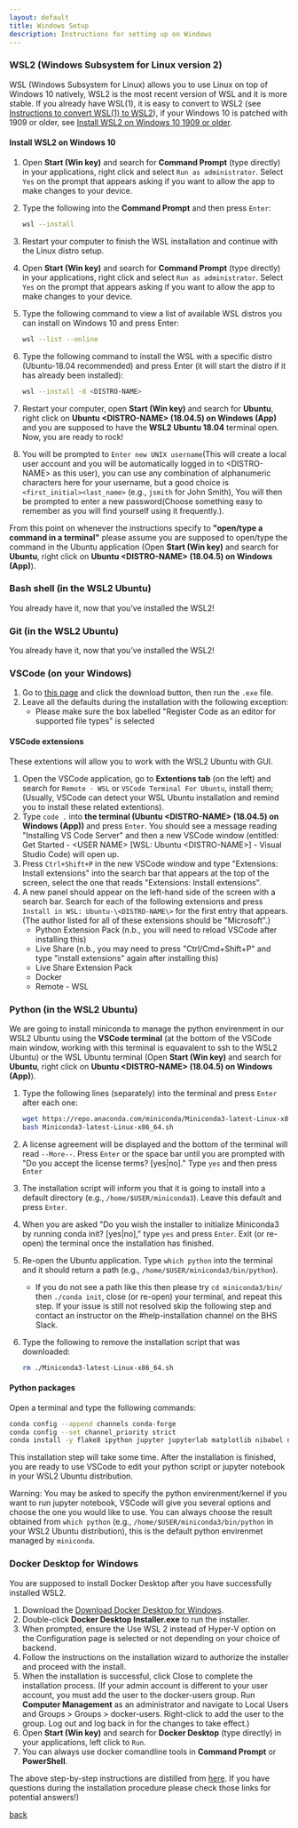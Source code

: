 ```yaml
---
layout: default
title: Windows Setup
description: Instructions for setting up on Windows
---
```


### WSL2 (Windows Subsystem for Linux version 2) 
WSL (Windows Subsystem for Linux) allows you to use Linux on top of Windows 10 natively, WSL2 is the most recent version of WSL and it is more stable. If you already have WSL(1), it is easy to convert to WSL2 (see [Instructions to convert WSL(1) to WSL2](https://ericsysmin.com/2019/07/13/converting-wsl-1-operating-systems-to-wsl-2-on-windows/)), if your Windows 10 is patched with 1909 or older, see [Install WSL2 on Windows 10 1909 or older](https://pureinfotech.com/install-windows-subsystem-linux-2-windows-10/).

#### Install WSL2 on Windows 10

1. Open **Start (Win key)** and search for **Command Prompt** (type directly) in your applications, right click and select `Run as administrator`. Select `Yes` on the prompt that appears asking if you want to allow the app to make changes to your device.
2. Type the following into the **Command Prompt** and then press `Enter`:

   ```bash
   wsl --install
   ```

3. Restart your computer to finish the WSL installation and continue with the Linux distro setup.
4. Open **Start (Win key)** and search for **Command Prompt** (type directly) in your applications, right click and select `Run as administrator`.
   Select `Yes` on the prompt that appears asking if you want to allow the app to make changes to your device.
5. Type the following command to view a list of available WSL distros you can install on Windows 10 and press Enter:

   ```bash
   wsl --list --online
   ```

6. Type the following command to install the WSL with a specific distro (Ubuntu-18.04 recommended) and press Enter (it will start the distro if it has already been installed):

   ```bash
   wsl --install -d <DISTRO-NAME>
   ```
   
7. Restart your computer, open **Start (Win key)** and search for **Ubuntu**, right click on **Ubuntu \<DISTRO-NAME\> (18.04.5) on Windows (App)** and you are supposed to have the **WSL2 Ubuntu 18.04** terminal open. Now, you are ready to rock!
8. You will be prompted to `Enter new UNIX username`(This will create a local user account and you will be automatically logged in to \<DISTRO-NAME\> as this user), you can use any combination of alphanumeric characters here for your username, but a good choice is `<first_initial><last_name>` (e.g., `jsmith` for John Smith), You will then be prompted to enter a new password(Choose something easy to remember as you will find yourself using it frequently.).

From this point on whenever the instructions specify to **"open/type a command in a terminal"** please assume you are supposed to open/type the command in the Ubuntu application (Open **Start (Win key)** and search for **Ubuntu**, right click on **Ubuntu \<DISTRO-NAME\> (18.04.5) on Windows (App)**).

### Bash shell (in the WSL2 Ubuntu)

You already have it, now that you’ve installed the WSL2!

### Git (in the WSL2 Ubuntu)

You already have it, now that you’ve installed the WSL2!

### VSCode (on your Windows)

1. Go to [this page](https://code.visualstudio.com/) and click the download button, then run the `.exe` file.
1. Leave all the defaults during the installation with the following exception:
      - Please make sure the box labelled "Register Code as an editor for supported file types" is selected

#### VSCode extensions

These extentions will allow you to work with the WSL2 Ubuntu with GUI.

1. Open the VSCode application, go to **Extentions tab** (on the left) and search for ```Remote - WSL``` or ```VSCode Terminal For Ubuntu```, install them; (Usually, VSCode can detect your WSL Ubuntu installation and remind you to install these related extentions).
1. Type `code .` into **the terminal (Ubuntu \<DISTRO-NAME\> (18.04.5) on Windows (App))** and press `Enter`.
   You should see a message reading "Installing VS Code Server" and then a new VSCode window (entitled: Get Started - \<USER NAME\> [WSL: Ubuntu \<DISTRO-NAME\>] - Visual Studio Code) will open up.
1. Press `Ctrl+Shift+P` in the new VSCode window and type "Extensions: Install extensions" into the search bar that appears at the top of the screen, select the one that reads "Extensions: Install extensions".
2. A new panel should appear on the left-hand side of the screen with a search bar.
   Search for each of the following extensions and press `Install in WSL: Ubuntu-\<DISTRO-NAME\>` for the first entry that appears. (The author listed for all of these extensions should be "Microsoft".)
      - Python Extension Pack (n.b., you will need to reload VSCode after installing this)
      - Live Share (n.b., you may need to press "Ctrl/Cmd+Shift+P" and type "install extensions" again after installing this)
      - Live Share Extension Pack
      - Docker
      - Remote - WSL

### Python (in the WSL2 Ubuntu)

We are going to install miniconda to manage the python envirenment in our WSL2 Ubuntu using the **VSCode terminal** (at the bottom of the VSCode main window, working with this terminal is equavalent to ssh to the WSL2 Ubuntu) or the WSL Ubuntu terminal (Open **Start (Win key)** and search for **Ubuntu**, right click on **Ubuntu \<DISTRO-NAME\> (18.04.5) on Windows (App)**).

1. Type the following lines (separately) into the terminal and press `Enter` after each one:

   ``` bash
   wget https://repo.anaconda.com/miniconda/Miniconda3-latest-Linux-x86_64.sh
   bash Miniconda3-latest-Linux-x86_64.sh
   ```

1. A license agreement will be displayed and the bottom of the terminal will read `--More--`.
   Press `Enter` or the space bar until you are prompted with "Do you accept the license terms? [yes|no]."
   Type `yes` and then press `Enter`
1. The installation script will inform you that it is going to install into a default directory (e.g., `/home/$USER/miniconda3`).
   Leave this default and press `Enter`.
1. When you are asked "Do you wish the installer to initialize Miniconda3 by running conda init? [yes|no]," type `yes` and press `Enter`.
   Exit (or re-open) the terminal once the installation has finished.
1. Re-open the Ubuntu application.
   Type `which python` into the terminal and it should return a path (e.g., `/home/$USER/miniconda3/bin/python`).
   - If you do not see a path like this then please try ```cd miniconda3/bin/``` then `./conda init`, close (or re-open) your terminal, and repeat this step.
     If your issue is still not resolved skip the following step and contact an instructor on the #help-installation channel on the BHS Slack.
1. Type the following to remove the installation script that was downloaded:

   ``` bash
   rm ./Miniconda3-latest-Linux-x86_64.sh
   ```

#### Python packages

Open a terminal and type the following commands:

``` bash
conda config --append channels conda-forge
conda config --set channel_priority strict
conda install -y flake8 ipython jupyter jupyterlab matplotlib nibabel nilearn numpy pandas scipy seaborn
```
This installation step will take some time. After the installation is finished, you are ready to use VSCode to edit your python script or jupyter notebook in your WSL2 Ubuntu distribution. 

Warning: You may be asked to specify the python envirenment/kernel if you want to run jupyter notebook, VSCode will give you several options and choose the one you would like to use. You can always choose the result obtained from `which python` (e.g., `/home/$USER/miniconda3/bin/python` in your WSL2 Ubuntu distribution), this is the default python envirenmet managed by `miniconda`.

### Docker Desktop for Windows 

You are supposed to install Docker Desktop after you have successfully installed WSL2.

1. Download the [Download Docker Desktop for Windows](https://desktop.docker.com/win/main/amd64/Docker%20Desktop%20Installer.exe).
2. Double-click **Docker Desktop Installer.exe** to run the installer.
3. When prompted, ensure the Use WSL 2 instead of Hyper-V option on the Configuration page is selected or not depending on your choice of backend.
4. Follow the instructions on the installation wizard to authorize the installer and proceed with the install.
5. When the installation is successful, click Close to complete the installation process. (If your admin account is different to your user account, you must add the user to the docker-users group. Run **Computer Management** as an administrator and navigate to Local Users and Groups > Groups > docker-users. Right-click to add the user to the group. Log out and log back in for the changes to take effect.)
7. Open **Start (Win key)** and search for **Docker Desktop** (type directly) in your applications, left click to `Run`.
8. You can always use docker comandline tools in **Command Prompt** or **PowerShell**.

The above step-by-step instructions are distilled from [here](https://docs.docker.com/toolbox/toolbox_install_windows/). If you have questions during the installation procedure please check those links for potential answers!)

[back](./setup.html)
